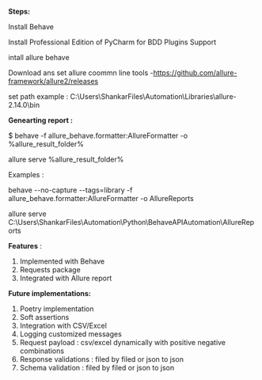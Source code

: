 **Steps:**

Install Behave

Install Professional Edition of PyCharm for BDD Plugins Support

intall allure behave 

Download ans set allure coommn line tools -https://github.com/allure-framework/allure2/releases

set path example : C:\Users\ShankarFiles\Automation\Libraries\allure-2.14.0\bin

**Genearting report :**

$ behave -f allure_behave.formatter:AllureFormatter -o %allure_result_folder% 

allure serve %allure_result_folder%

Examples :

behave --no-capture --tags=library -f allure_behave.formatter:AllureFormatter -o AllureReports

allure serve C:\Users\ShankarFiles\Automation\Python\BehaveAPIAutomation\AllureReports

**Features** :

1. Implemented with Behave 
2. Requests package 
3. Integrated with Allure report

**Future implementations:**
1. Poetry implementation 
2. Soft assertions 
3. Integration with CSV/Excel
4. Logging customized messages
5. Request payload : csv/excel dynamically with positive negative combinations
6. Response validations : filed by filed or json to json
7. Schema validation :  filed by filed or json to json


